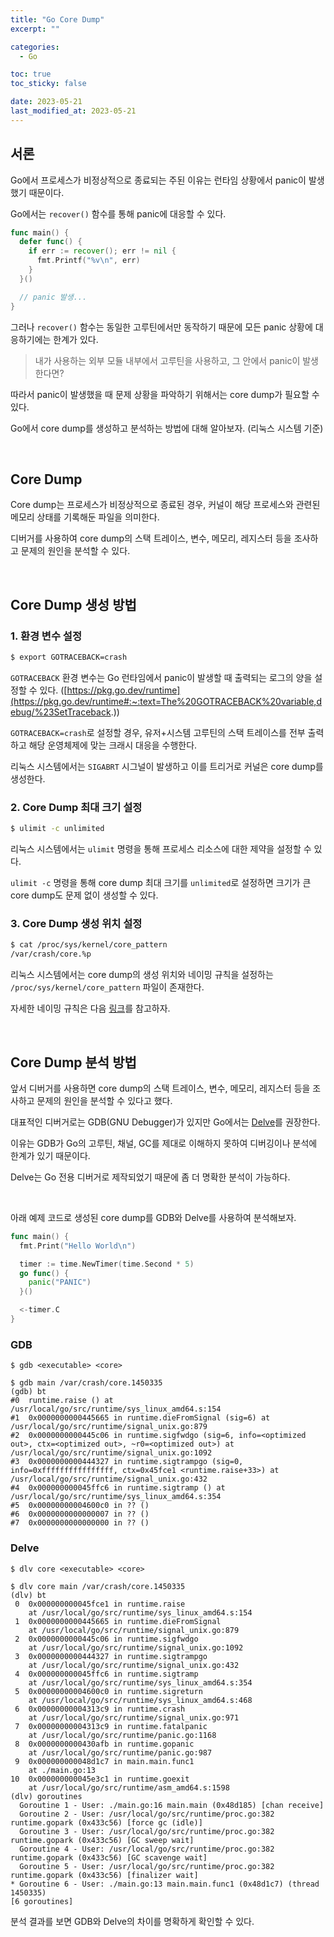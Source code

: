 ```yaml
---
title: "Go Core Dump"
excerpt: ""

categories:
  - Go

toc: true
toc_sticky: false

date: 2023-05-21
last_modified_at: 2023-05-21
---
```


## 서론

Go에서 프로세스가 비정상적으로 종료되는 주된 이유는 런타임 상황에서 panic이 발생했기 때문이다.

Go에서는 `recover()` 함수를 통해 panic에 대응할 수 있다. 

```go
func main() {
  defer func() {
    if err := recover(); err != nil {
      fmt.Printf("%v\n", err)
    }
  }()

  // panic 발생...
}
```

그러나 `recover()` 함수는 동일한 고루틴에서만 동작하기 때문에 모든 panic 상황에 대응하기에는 한계가 있다.

> 내가 사용하는 외부 모듈 내부에서 고루틴을 사용하고, 그 안에서 panic이 발생한다면?

따라서 panic이 발생했을 때 문제 상황을 파악하기 위해서는 core dump가 필요할 수 있다.

Go에서 core dump를 생성하고 분석하는 방법에 대해 알아보자. (리눅스 시스템 기준)

<br>

## Core Dump

Core dump는 프로세스가 비정상적으로 종료된 경우, 커널이 해당 프로세스와 관련된 메모리 상태를 기록해둔 파일을 의미한다.

디버거를 사용하여 core dump의 스택 트레이스, 변수, 메모리, 레지스터 등을 조사하고 문제의 원인을 분석할 수 있다.

<br>

## Core Dump 생성 방법

### 1. 환경 변수 설정

```bash
$ export GOTRACEBACK=crash
```

`GOTRACEBACK` 환경 변수는 Go 런타임에서 panic이 발생할 때 출력되는 로그의 양을 설정할 수 있다. ([https://pkg.go.dev/runtime](https://pkg.go.dev/runtime#:~:text=The%20GOTRACEBACK%20variable,debug/%23SetTraceback.))

`GOTRACEBACK=crash`로 설정할 경우, 유저+시스템 고루틴의 스택 트레이스를 전부 출력하고 해당 운영체제에 맞는 크래시 대응을 수행한다.

리눅스 시스템에서는 `SIGABRT` 시그널이 발생하고 이를 트리거로 커널은 core dump를 생성한다.

### 2. Core Dump 최대 크기 설정

```bash
$ ulimit -c unlimited
```

리눅스 시스템에서는 `ulimit` 명령을 통해 프로세스 리소스에 대한 제약을 설정할 수 있다.

`ulimit -c` 명령을 통해 core dump 최대 크기를 `unlimited`로 설정하면 크기가 큰 core dump도 문제 없이 생성할 수 있다.

### 3. Core Dump 생성 위치 설정

```bash
$ cat /proc/sys/kernel/core_pattern
/var/crash/core.%p
```

리눅스 시스템에서는 core dump의 생성 위치와 네이밍 규칙을 설정하는 `/proc/sys/kernel/core_pattern` 파일이 존재한다.

자세한 네이밍 규칙은 다음 [링크](https://man7.org/linux/man-pages/man5/core.5.html#:~:text=Naming%20of%20core%20dump%20files)를 참고하자.


<br>

## Core Dump 분석 방법

앞서 디버거를 사용하면 core dump의 스택 트레이스, 변수, 메모리, 레지스터 등을 조사하고 문제의 원인을 분석할 수 있다고 했다.

대표적인 디버거로는 GDB(GNU Debugger)가 있지만 Go에서는 [Delve](https://github.com/go-delve/delve)를 권장한다.

이유는 GDB가 Go의 고루틴, 채널, GC를 제대로 이해하지 못하여 디버깅이나 분석에 한계가 있기 때문이다.

Delve는 Go 전용 디버거로 제작되었기 때문에 좀 더 명확한 분석이 가능하다.

<br>

아래 예제 코드로 생성된 core dump를 GDB와 Delve를 사용하여 분석해보자.

```go
func main() {
  fmt.Print("Hello World\n")

  timer := time.NewTimer(time.Second * 5)
  go func() {
    panic("PANIC")
  }()

  <-timer.C
}
```

### GDB

```
$ gdb <executable> <core>

$ gdb main /var/crash/core.1450335
(gdb) bt
#0  runtime.raise () at /usr/local/go/src/runtime/sys_linux_amd64.s:154
#1  0x0000000000445665 in runtime.dieFromSignal (sig=6) at /usr/local/go/src/runtime/signal_unix.go:879
#2  0x0000000000445c06 in runtime.sigfwdgo (sig=6, info=<optimized out>, ctx=<optimized out>, ~r0=<optimized out>) at /usr/local/go/src/runtime/signal_unix.go:1092
#3  0x0000000000444327 in runtime.sigtrampgo (sig=0, info=0xffffffffffffffff, ctx=0x45fce1 <runtime.raise+33>) at /usr/local/go/src/runtime/signal_unix.go:432
#4  0x000000000045ffc6 in runtime.sigtramp () at /usr/local/go/src/runtime/sys_linux_amd64.s:354
#5  0x00000000004600c0 in ?? ()
#6  0x0000000000000007 in ?? ()
#7  0x0000000000000000 in ?? ()
```

### Delve

```
$ dlv core <executable> <core>

$ dlv core main /var/crash/core.1450335
(dlv) bt
 0  0x000000000045fce1 in runtime.raise
    at /usr/local/go/src/runtime/sys_linux_amd64.s:154
 1  0x0000000000445665 in runtime.dieFromSignal
    at /usr/local/go/src/runtime/signal_unix.go:879
 2  0x0000000000445c06 in runtime.sigfwdgo
    at /usr/local/go/src/runtime/signal_unix.go:1092
 3  0x0000000000444327 in runtime.sigtrampgo
    at /usr/local/go/src/runtime/signal_unix.go:432
 4  0x000000000045ffc6 in runtime.sigtramp
    at /usr/local/go/src/runtime/sys_linux_amd64.s:354
 5  0x00000000004600c0 in runtime.sigreturn
    at /usr/local/go/src/runtime/sys_linux_amd64.s:468
 6  0x00000000004313c9 in runtime.crash
    at /usr/local/go/src/runtime/signal_unix.go:971
 7  0x00000000004313c9 in runtime.fatalpanic
    at /usr/local/go/src/runtime/panic.go:1168
 8  0x0000000000430afb in runtime.gopanic
    at /usr/local/go/src/runtime/panic.go:987
 9  0x000000000048d1c7 in main.main.func1
    at ./main.go:13
10  0x000000000045e3c1 in runtime.goexit
    at /usr/local/go/src/runtime/asm_amd64.s:1598
(dlv) goroutines
  Goroutine 1 - User: ./main.go:16 main.main (0x48d185) [chan receive]
  Goroutine 2 - User: /usr/local/go/src/runtime/proc.go:382 runtime.gopark (0x433c56) [force gc (idle)]
  Goroutine 3 - User: /usr/local/go/src/runtime/proc.go:382 runtime.gopark (0x433c56) [GC sweep wait]
  Goroutine 4 - User: /usr/local/go/src/runtime/proc.go:382 runtime.gopark (0x433c56) [GC scavenge wait]
  Goroutine 5 - User: /usr/local/go/src/runtime/proc.go:382 runtime.gopark (0x433c56) [finalizer wait]
* Goroutine 6 - User: ./main.go:13 main.main.func1 (0x48d1c7) (thread 1450335)
[6 goroutines]
```

분석 결과를 보면 GDB와 Delve의 차이를 명확하게 확인할 수 있다.

<br>